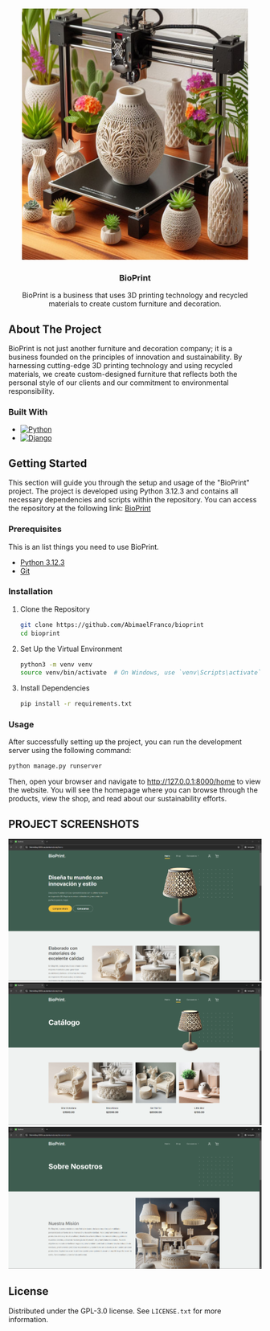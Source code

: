 <a name="readme-top"></a>

<br />
<div align="center">
  <a href="https://github.com/AbimaelFranco/bioprint">
    <img src="static/images/why-choose-us-img.jpg" alt="Logo" width="450" height="500">
  </a>

  <h3 align="center">BioPrint</h3>

  <p align="center">
    BioPrint is a business that uses 3D printing technology and recycled materials to create custom furniture and decoration.
    
  </p>
</div>

## About The Project

BioPrint is not just another furniture and decoration company; it is a business founded on the principles of innovation and sustainability. By harnessing cutting-edge 3D printing technology and using recycled materials, we create custom-designed furniture that reflects both the personal style of our clients and our commitment to environmental responsibility.


### Built With

* [![Python][Python.js]][Python-url]
* [![Django][Django.js]][Django-url]

<!-- GETTING STARTED -->
## Getting Started

This section will guide you through the setup and usage of the "BioPrint" project. The project is developed using Python 3.12.3 and contains all necessary dependencies and scripts within the repository. You can access the repository at the following link: [BioPrint](https://github.com/AbimaelFranco/bioprint)

### Prerequisites

This is an list things you need to use BioPrint.
* [Python 3.12.3](https://www.python.org/downloads/)
* [Git](https://git-scm.com/downloads)

### Installation

1. Clone the Repository
   ```sh
   git clone https://github.com/AbimaelFranco/bioprint
   cd bioprint
   ```
2. Set Up the Virtual Environment
   ```sh
   python3 -m venv venv
   source venv/bin/activate  # On Windows, use `venv\Scripts\activate`
   ```
3. Install Dependencies
   ```sh
   pip install -r requirements.txt
   ```

### Usage

After successfully setting up the project, you can run the development server using the following command:

```sh
python manage.py runserver
```

Then, open your browser and navigate to http://127.0.0.1:8000/home to view the website. You will see the homepage where you can browse through the products, view the shop, and read about our sustainability efforts.


## PROJECT SCREENSHOTS

![Image text](https://github.com/AbimaelFranco/bioprint/blob/main/static/images/Captures/Home.png)
![Image text](https://github.com/AbimaelFranco/bioprint/blob/main/static/images/Captures/Shop.png)
![Image text](https://github.com/AbimaelFranco/bioprint/blob/main/static/images/Captures/About.png)


<!-- LICENSE -->
## License

Distributed under the GPL-3.0 license. See `LICENSE.txt` for more information.


[Python.js]: https://img.shields.io/badge/python-3670A0?style=for-the-badge&logo=python&logoColor=ffdd54
[Django.js]: https://img.shields.io/badge/Django-092E20?style=for-the-badge&logo=django&logoColor=green
[Django-url]: https://www.djangoproject.com/
[Python-url]: https://www.python.org/
